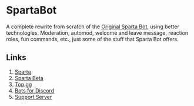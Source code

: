 # SpartaBot
A complete rewrite from scratch of the [Original Sparta Bot](https://github.com/SpartaDevTeam/Old-Sparta-Bot), using better technologies.
Moderation, automod, welcome and leave message, reaction roles, fun commands, etc., just some of the stuff that Sparta Bot offers.

## Links
1. [Sparta](https://discord.com/api/oauth2/authorize?client_id=731763013417435247&permissions=8&scope=bot%20applications.commands)
2. [Sparta Beta](https://discord.com/api/oauth2/authorize?client_id=775798822844629013&permissions=8&scope=applications.commands%20bot)
3. [Top.gg](https://top.gg/bot/731763013417435247)
4. [Bots for Discord](https://botsfordiscord.com/bot/731763013417435247)
5. [Support Server](https://discord.gg/RrVY4bP)
